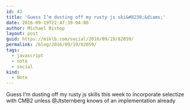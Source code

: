 ```yaml
---
id: 43
title: 'Guess I’m dusting off my rusty js ski&#8230;&diams;'
date: 2016-09-19T22:47:39-04:00
author: Michael Bishop
layout: post
guid: https://miklb.com/social/2016/09/19/82059/
permalink: /blog/2016/09/19/82059/
tags:
  - javascript
  - note
  - social
kind:
  - Note
---
```

<p>Guess I’m dusting off my rusty js skills this week to incorporate selectize with CMB2 unless @Jtsternberg knows of an implementation already</p>